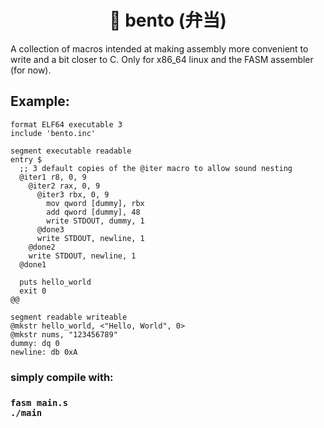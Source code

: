 <h1 align='center'> 🍱 bento (弁当) </h1>
A collection of macros intended at making assembly more convenient to write and a bit closer to C. Only for x86_64 linux and the FASM assembler (for now).

<h2> Example: </h2>


```x86asm
format ELF64 executable 3
include 'bento.inc'

segment executable readable
entry $
  ;; 3 default copies of the @iter macro to allow sound nesting
  @iter1 r8, 0, 9
    @iter2 rax, 0, 9
      @iter3 rbx, 0, 9
        mov qword [dummy], rbx
        add qword [dummy], 48
        write STDOUT, dummy, 1
      @done3
      write STDOUT, newline, 1
    @done2
    write STDOUT, newline, 1
  @done1

  puts hello_world
  exit 0
@@

segment readable writeable 
@mkstr hello_world, <"Hello, World", 0>
@mkstr nums, "123456789"
dummy: dq 0
newline: db 0xA
```

<h3>simply compile with:<h3>


```
fasm main.s
./main
```
